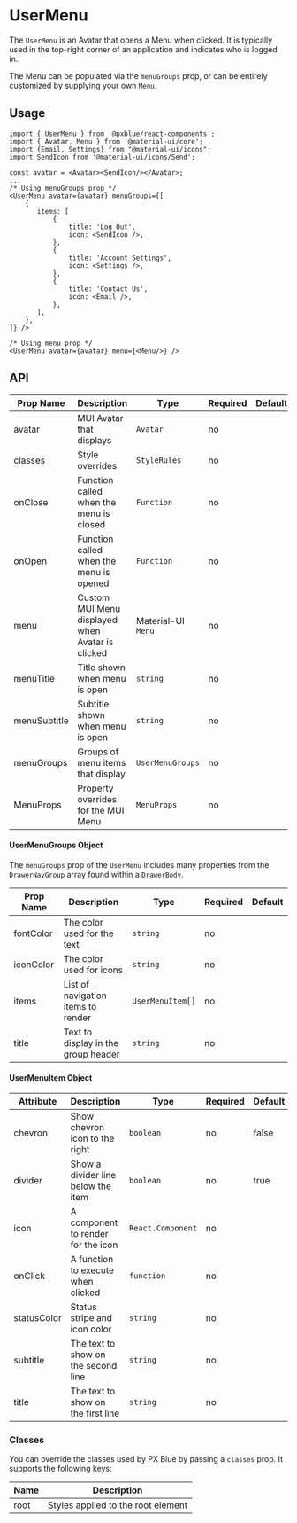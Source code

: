 # UserMenu
The `UserMenu` is an Avatar that opens a Menu when clicked. It is typically used in the top-right corner of an application and indicates who is logged in.

The Menu can be populated via the `menuGroups` prop, or can be entirely customized by supplying your own `Menu`.

## Usage 
```
import { UserMenu } from '@pxblue/react-components';
import { Avatar, Menu } from '@material-ui/core';
import {Email, Settings} from "@material-ui/icons";
import SendIcon from '@material-ui/icons/Send';

const avatar = <Avatar><SendIcon/></Avatar>;
...
/* Using menuGroups prop */
<UserMenu avatar={avatar} menuGroups={[
    {
       items: [
           {
               title: 'Log Out',
               icon: <SendIcon />,
           },
           {
               title: 'Account Settings',
               icon: <Settings />,
           },
           {
               title: 'Contact Us',
               icon: <Email />,
           },
       ],
    },
]} />

/* Using menu prop */
<UserMenu avatar={avatar} menu={<Menu/>} />

```


## API
| Prop Name         | Description                                      | Type                     | Required | Default     |
|-------------------|--------------------------------------------------|--------------------------|----------|-------------|
| avatar            | MUI Avatar that displays                         | `Avatar`                 | no       |             |  
| classes           | Style overrides                                  | `StyleRules`             | no       |             |           
| onClose           | Function called when the menu is closed          | `Function`               | no       |             |                                         
| onOpen            | Function called when the menu is opened          | `Function`               | no       |             |                                         
| menu              | Custom MUI Menu displayed when Avatar is clicked | Material-UI `Menu`       | no       |             |                                         
| menuTitle         | Title shown when menu is open                    | `string`                 | no       |             |                                         
| menuSubtitle      | Subtitle shown when menu is open                 | `string`                 | no       |             |                                         
| menuGroups        | Groups of menu items that display                | `UserMenuGroups`         | no       |             |                                         
| MenuProps         | Property overrides for the MUI Menu              | `MenuProps`              | no       |             |                                         

#### UserMenuGroups Object
The `menuGroups` prop of the `UserMenu` includes many properties from the `DrawerNavGroup` array found within a `DrawerBody`.

| Prop Name             | Description                             | Type              | Required | Default |
|-----------------------|-----------------------------------------|-------------------|----------|---------|
| fontColor             | The color used for the text             | `string`          | no       |         |
| iconColor             | The color used for icons                | `string`          | no       |         |
| items                 | List of navigation items to render      | `UserMenuItem[]`  | no       |         |  
| title                 | Text to display in the group header     | `string`          | no       |         |  

#### UserMenuItem Object

| Attribute       | Description                             | Type               | Required | Default                      |
|-----------------|-----------------------------------------|--------------------|----------|------------------------------|
| chevron         | Show chevron icon to the right          | `boolean`          | no       | false                        |  
| divider         | Show a divider line below the item      | `boolean`          | no       | true                         |  
| icon            | A component to render for the icon      | `React.Component`  | no       |                              |      
| onClick         | A function to execute when clicked      | `function`         | no       |                              |    
| statusColor     | Status stripe and icon color            | `string`           | no       |                              |    
| subtitle        | The text to show on the second line     | `string`           | no       |                              |    
| title           | The text to show on the first line      | `string`           | no       |                              |    


### Classes
You can override the classes used by PX Blue by passing a `classes` prop. It supports the following keys:

| Name             | Description                                 |
|------------------|---------------------------------------------|
| root             | Styles applied to the root element          |

